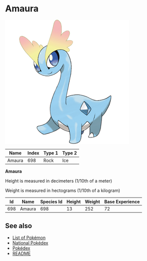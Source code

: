 # Amaura


![Amaura](images/698.png)

| **Name** | **Index** | **Type 1** | **Type 2** |
|----|----|----|----|
| Amaura | 698 | Rock | Ice  |

**Amaura** 


Height is measured in decimeters (1/10th of a meter)

Weight is measured in hectograms (1/10th of a kilogram)

| **Id** | **Name** | **Species Id** | **Height** | **Weight** | **Base Experience** |
|--------|----------|----------------|------------|------------|---------------------|
| 698 | Amaura | 698 | 13 | 252 | 72 |


## See also

- [List of Pokémon](../pokemon.md)
- [National Pokédex](../national_pokedex.md)
- [Pokédex](../pokedex.md)
- [README](../README.md)
